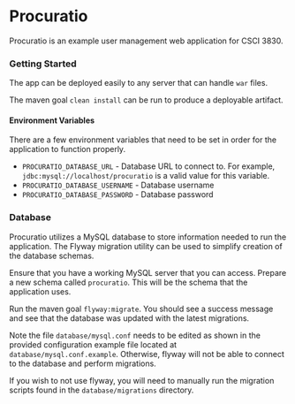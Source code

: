# Procuratio

Procuratio is an example user management web application for CSCI 3830. 

### Getting Started
The app can be deployed easily to any server that can handle `war` files. 

The maven goal `clean install` can be run to produce a deployable artifact.

#### Environment Variables

There are a few environment variables that need to be set in order for the application to function properly.

* `PROCURATIO_DATABASE_URL` - Database URL to connect to. For example, `jdbc:mysql://localhost/procuratio`  is a valid value for this variable.
* `PROCURATIO_DATABASE_USERNAME` - Database username
* `PROCURATIO_DATABASE_PASSWORD` - Database password

### Database
Procuratio utilizes a MySQL database to store information needed to run the application. The Flyway migration utility can be used to simplify creation of the database schemas.

Ensure that you have a working MySQL server that you can access. Prepare a new schema called `procuratio`. This will be the schema that the application uses.

Run the maven goal `flyway:migrate`. You should see a success message and see that the database was updated with the latest migrations.

Note the file `database/mysql.conf` needs to be edited as shown in the provided configuration example file located at `database/mysql.conf.example`. Otherwise, flyway will not be able to connect to the database and perform migrations.

If you wish to not use flyway, you will need to manually run the migration scripts found in the `database/migrations` directory.
